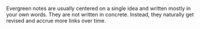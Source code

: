 Evergreen notes are usually centered on a single idea and written mostly in your own words. They are not written in concrete. Instead, they naturally get revised and accrue more links over time.